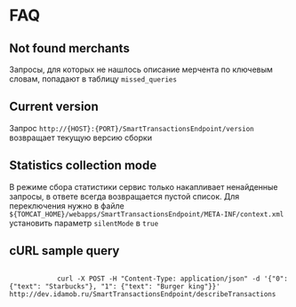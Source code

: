 # FAQ

## Not found merchants

Запросы, для которых не нашлось описание мерчента по ключевым словам, попадают в таблицу <code>missed_queries</code>

## Current version

Запрос <code>http://{HOST}:{PORT}/SmartTransactionsEndpoint/version</code> возвращает текущую версию сборки

## Statistics collection mode

В режиме сбора статистики сервис только накапливает ненайденные запросы, в ответе всегда возвращается пустой список. Для переключения нужно в файле <code>${TOMCAT_HOME}/webapps/SmartTransactionsEndpoint/META-INF/context.xml</code> установить параметр <code>silentMode</code> в <code>true</code>

## cURL sample query

```cURL

			curl -X POST -H "Content-Type: application/json" -d '{"0": {"text": "Starbucks"}, "1": {"text": "Burger king"}}' http://dev.idamob.ru/SmartTransactionsEndpoint/describeTransactions
		
```